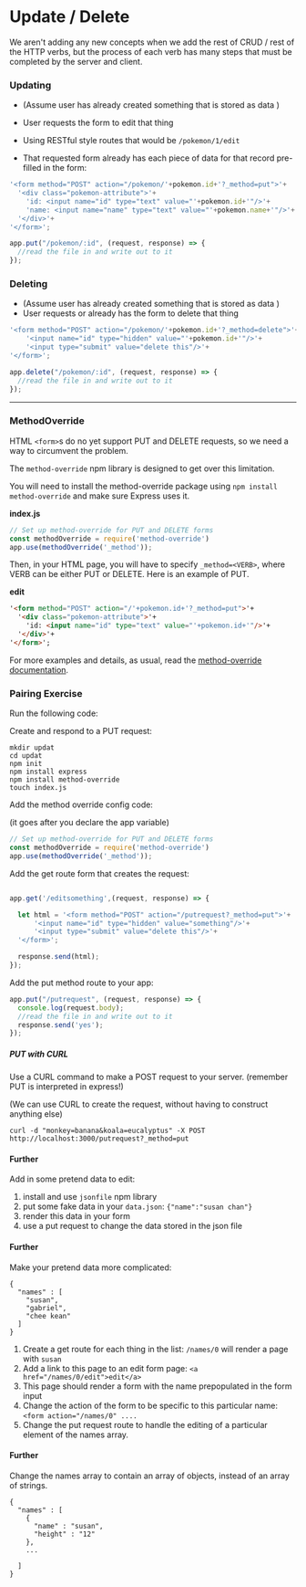# Update / Delete

We aren't adding any new concepts when we add the rest of CRUD / rest of the HTTP verbs, but the process of each verb has many steps that must be completed by the server and client.

### Updating
* (Assume user has already created something that is stored as data )
* User requests the form to edit that thing

* Using RESTful style routes that would be `/pokemon/1/edit`

* That requested form already has each piece of data for that record pre-filled in the form:

```js
'<form method="POST" action="/pokemon/'+pokemon.id+'?_method=put">'+
  '<div class="pokemon-attribute">'+
    'id: <input name="id" type="text" value="'+pokemon.id+'"/>'+
    'name: <input name="name" type="text" value="'+pokemon.name+'"/>'+
  '</div>'+
'</form>';
```

```js
app.put("/pokemon/:id", (request, response) => {
  //read the file in and write out to it
});
```

### Deleting
* (Assume user has already created something that is stored as data )
* User requests or already has the form to delete that thing

```js
'<form method="POST" action="/pokemon/'+pokemon.id+'?_method=delete">'+
    '<input name="id" type="hidden" value="'+pokemon.id+'"/>'+
    '<input type="submit" value="delete this"/>'+
'</form>';
```

```js
app.delete("/pokemon/:id", (request, response) => {
  //read the file in and write out to it
});
```

---

### MethodOverride

HTML `<form>`s do no yet support PUT and DELETE requests, so we need a way to circumvent the problem.

The `method-override` npm library is designed to get over this limitation.

You will need to install the method-override package using `npm install method-override` and make sure Express uses it.

**index.js**

```js
// Set up method-override for PUT and DELETE forms
const methodOverride = require('method-override')
app.use(methodOverride('_method'));
```

Then, in your HTML page, you will have to specify `_method=<VERB>`, where VERB can be either PUT or DELETE. Here is an example of PUT.

**edit**

```html
'<form method="POST" action="/'+pokemon.id+'?_method=put">'+
  '<div class="pokemon-attribute">'+
    'id: <input name="id" type="text" value="'+pokemon.id+'"/>'+
  '</div>'+
'</form>';
```

For more examples and details, as usual, read the [method-override documentation](https://www.npmjs.com/package/method-override).


### Pairing Exercise

Run the following code:

Create and respond to a PUT request:
```
mkdir updat
cd updat
npm init
npm install express
npm install method-override
touch index.js
```

Add the method override config code:

(it goes after you declare the app variable)

```js
// Set up method-override for PUT and DELETE forms
const methodOverride = require('method-override')
app.use(methodOverride('_method'));
```

Add the get route form that creates the request:
```js

app.get('/editsomething',(request, response) => {

  let html = '<form method="POST" action="/putrequest?_method=put">'+
      '<input name="id" type="hidden" value="something"/>'+
      '<input type="submit" value="delete this"/>'+
  '</form>';

  response.send(html);
});
```

Add the put method route to your app:
```js
app.put("/putrequest", (request, response) => {
  console.log(request.body);
  //read the file in and write out to it
  response.send('yes');
});
```

##### PUT with CURL
Use a CURL command to make a POST request to your server. (remember PUT is interpreted in express!)

(We can use CURL to create the request, without having to construct anything else)
```
curl -d "monkey=banana&koala=eucalyptus" -X POST http://localhost:3000/putrequest?_method=put
```

#### Further
Add in some pretend data to edit:

1. install and use `jsonfile` npm library
2. put some fake data in your `data.json`: `{"name":"susan chan"}`
3. render this data in your form
4. use a put request to change the data stored in the json file

#### Further
Make your pretend data more complicated:
```
{
  "names" : [
    "susan",
    "gabriel",
    "chee kean"
  ]
}
```

1. Create a get route for each thing in the list: `/names/0` will render a page with `susan`
2. Add a link to this page to an edit form page: `<a href="/names/0/edit">edit</a>`
3. This page should render a form with the name prepopulated in the form input
4. Change the action of the form to be specific to this particular name: `<form action="/names/0" ....`
5. Change the put request route to handle the editing of a particular element of the names array.

#### Further
Change the names array to contain an array of objects, instead of an array of strings.

```
{
  "names" : [
    {
      "name" : "susan",
      "height" : "12"
    },
    ...

  ]
}
```
